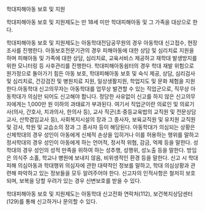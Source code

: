 학대피해아동 보호 및 지원

학대피해아동 보호 및 지원제도는 만 18세 미만 학대피해아동 및 그 가족을 대상으로 한다.

학대피해아동 보호 및 지원제도는 아동학대전담공무원의 경우 아동학대 신고접수, 현장조사를 진행한다. 아동보호전문기관의 경우 피해아동에 대한 상담 및 심리치료 지원을 하며 피해아동 및 가족에 대한 상담, 심리치료, 교육서비스 제공하고 재학대 발생방지를 위한 모니터링 등 사후관리를 진행한다. 학대피해아동쉼터의 경우 학대 재발 위험으로 원가정으로 돌아가기 힘든 아동 보호, 학대피해아동 보호 및 숙식 제공, 상담, 심리검사 및 심리치료, 건강검진 및 병원치료 지원, 일상생활지원, 학업지도 및 문화 체험을 지원한다.아동학대 신고의무자는 아동학대를 업무상 발견할 수 있는 직업군으로, 직무상 아동학대가 의심만 되어도 신고해야 합니다. 정당한 사유없이 신고를 하지 않은 신고의무자에게는 1,000만 원 이하의 과태료가 부과된다. 여기서 직업군이란 의료인 및 의료기사(의사, 간호사, 치과의사, 한의사 등), 교사 직군(초·중등교육법의 교직원 및 전문상담교사, 산학겸임교사 등), 사회복지시설의 장과 그 종사자, 보육교직원 및 유치원 교직원 및 강사, 학원 및 교습소의 장과 그 종사자 등이 해당된다. 아동학대가 의심되는 상황은 신체학대의 경우 성인이 아동에게 신체적 손상을 입히거나 이를 허용하는 행위를 말하고 정서학대의 경우 성인이 아동에게 하는 언어적, 정서적 위협, 감금, 억제 등을 말한다. 성학대의 경우 성인의 성적 만족을 위하여 하는 성추행, 성행위, 성노출 등을 말한다. 방임은 의식주 소홀, 학교나 병원에 보내지 않음, 비위생적인 환경 등을 말한다. 신고 시 학대피해 의심아동과 학대행위 의심자에 관한 대략적인 정보를 말하고, 학대 의심상황과 관련해 파악하고 있는 정보들을 모두 알려주어야 한다. 신고자의 인적사항은 철저히 보호되며, 보복을 당할 우려가 있는 경우 신변보호를 받을 수 있다.

학대피해아동 보호 및 지원제도는 아동학대 신고전화 연락처(112), 보건복지상담센터(129)를 통해 신고하거나 문의할 수 있다.